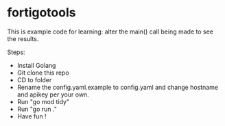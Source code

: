 # fortigotools



This is example code for learning: alter the main() call being made to see the results.

Steps:
- Install Golang
- Git clone this repo
- CD to folder
- Rename the config.yaml.example to config.yaml and change hostname and apikey per your own.
- Run "go mod tidy"
- Run "go run ."
- Have fun !